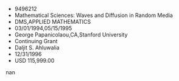 
* 9496212
* Mathematical Sciences: Waves and Diffusion in Random Media
* DMS,APPLIED MATHEMATICS
* 03/01/1994,05/15/1995
* George Papanicolaou,CA,Stanford University
* Continuing Grant
* Daljit S. Ahluwalia
* 12/31/1996
* USD 115,999.00

nan
